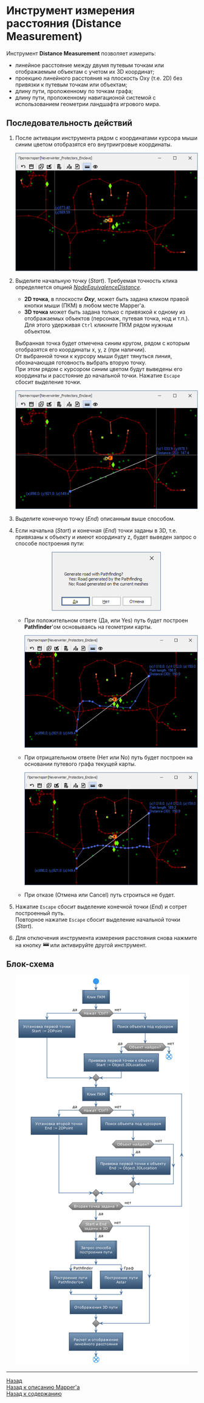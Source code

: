 # **Инструмент измерения расстояния (Distance Measurement)**

Инструмент **Distance Measurement** позволяет измерить:
- линейное расстояние между двумя путевым точкам или отображаемым объектам с учетом их 3D координат;
- проекцию линейного расстояния на плоскость Oxy (т.е. 2D) без привязки к путевым точкам или объектам;
- длину пути, проложенному по точкам графа;
- длину пути, проложенному навигационой системой с использованием геометрии ландшафта игрового мира.

## **Последовательность действий**

1. После активации инструмента рядом с координатами курсора мыши синим цветом отобразятся его внутриигровые координаты.
   <p align="center"><img src="img/GraphTools/DistanceMeasurement-Empty.png"></p>

2. Выделите начальную точку (*Start*). Требуемая точность клика определяется опцией [*NodeEquivalenceDistance*](Mapper-MappingTools-RU.md#ref-NodeEquivalenceDistance).  
   - **2D точка**, в плоскости ***Oxy***, может быть задана кликом правой кнопки мыши (ПКМ) в любом месте Mapper'a.
   - **3D точка** может быть задана только с привязкой к одному из отображаемых объектов (персонаж, путевая точка, нод и т.п.). Для этого удерживая ``Ctrl`` кликните ПКМ рядом нужным объектом.  
    
   Выбранная точка будет отмечена cиним кругом, рядом с которым отобразятся его координаты x, y, z (при наличии).  
   От выбранной точки к курсору мыши будет тянуться линия, обозначающая готовность выбрать вторую точку.  
   При этом рядом с курсором синим цветом будут выведены его координаты и расстояние до начальной точки.
   Нажатие ``Escape`` сбосит выделение точки.  
   <p align="center"><img src="img/GraphTools/DistanceMeasurement-Start.png"></p>

3. Выделите конечную точку (*End*) описанным выше способом.

4. Если начальна (*Start*) и конечная (*End*) точки заданы в 3D, т.е. привязаны к объекту и имеют координату z, будет выведен запрос о способе построения пути:  
   
   <p align="center"><img src="img/GraphTools/DistanceMeasurement-Requiest.png"></p>

   - При положительном ответе (Да, или Yes) путь будет построен **Pathfinder**'ом основываясь на геометрии карты.  
 
     <p align="center"><img src="img/GraphTools/DistanceMeasurement-GoldenPath.png"></p>
   - При отрицательном ответе (Нет или No) путь будет построен на основании путевого графа текущей карты.  
    
     <p align="center"><img src="img/GraphTools/DistanceMeasurement-NormalPath.png"></p> 
   - При отказе (Отмена или Cancel) путь строиться не будет.

5. Нажатие ``Escape`` сбосит выделение конечной точки (*End*) и сотрет построенный путь.  
   Повторное нажатие ``Escape`` сбосит выделение начальной точки (*Start*).

6. Для отключения инструмента измерения расстояния снова нажмите на кнопку ![DistanceMeasurement](img/icons/miniRuler.png) или активируйте другой инструмент.

## **Блок-схема**

<p align="center"><img src="diagrams/DistanceMeasurement-RU.png"></p>

---

<a href="javascript:history.back()">Назад</a>  
[Назад к описанию Mapper'a](Mapper-RU.md)  
[Назад к содержанию](../../index.md)